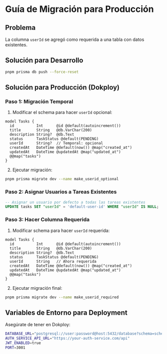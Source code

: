 # Guía de Migración para Producción

## Problema
La columna `userId` se agregó como requerida a una tabla con datos existentes.

## Solución para Desarrollo
```bash
pnpm prisma db push --force-reset
```

## Solución para Producción (Dokploy)

### Paso 1: Migración Temporal
1. Modificar el schema para hacer `userId` opcional:
```prisma
model Tasks {
  id          Int      @id @default(autoincrement())
  title       String   @db.VarChar(200)
  description String?  @db.Text
  status      TaskStatus @default(PENDING)
  userId      String?  // Temporal: opcional
  createdAt   DateTime @default(now()) @map("created_at")
  updatedAt   DateTime @updatedAt @map("updated_at")
  @@map("tasks")
}
```

2. Ejecutar migración:
```bash
pnpm prisma migrate dev --name make_userid_optional
```

### Paso 2: Asignar Usuarios a Tareas Existentes
```sql
-- Asignar un usuario por defecto a todas las tareas existentes
UPDATE tasks SET "userId" = 'default-user-id' WHERE "userId" IS NULL;
```

### Paso 3: Hacer Columna Requerida
1. Modificar schema para hacer `userId` requerida:
```prisma
model Tasks {
  id          Int      @id @default(autoincrement())
  title       String   @db.VarChar(200)
  description String?  @db.Text
  status      TaskStatus @default(PENDING)
  userId      String   // Ahora requerida
  createdAt   DateTime @default(now()) @map("created_at")
  updatedAt   DateTime @updatedAt @map("updated_at")
  @@map("tasks")
}
```

2. Ejecutar migración final:
```bash
pnpm prisma migrate dev --name make_userid_required
```

## Variables de Entorno para Deployment

Asegúrate de tener en Dokploy:
```bash
DATABASE_URL="postgresql://user:password@host:5432/database?schema=schema_name"
AUTH_SERVICE_API_URL="https://your-auth-service.com/api"
JWT_ENABLED=true
PORT=3001
```